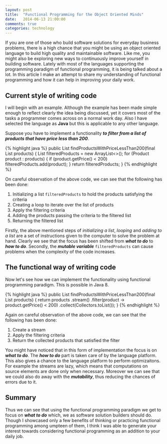```yaml
---
layout: post
title:  "Functional Programming for the Object Oriented Minds"
date:   2014-06-13 21:00:00
comments: true
categories: technology
---
```


If you are one of those who build software solutions for everyday business problems, there is a high chance that you
might be using an object oriented language to build high quality and maintainable software. Like me, you might also be
exploring new ways to continuously improve yourself in building software. Lately with most of the languages supporting 
the programming paradigm of functional programming, it is being talked about a lot. In this article I make an attempt 
to share my understanding of functional programming and how it can help in improving your daily work.

## Current style of writing code

I will begin with an example. Although the example has been made simple enough to reflect clearly the idea being 
discussed, yet it covers most of the tasks a programmer comes across on a normal work day. Also I have selected the 
language as __Java__ but this is applicable to any other language.

Suppose you have to implement a functionality ___to filter from a list of products that have price less than 200___. 
 
{% highlight java %}
public List<Product> findProductsWithPriceLessThan200(final List<Product> products) {
  List<Product> filteredProducts = new ArrayList<>();
  for (Product product : products) {
    if (product.getPrice() < 200) filteredProducts.add(product);
  }
  return filteredProducts;
}
{% endhighlight %}

On careful observation of the above code, we can see that the following has been done:

1. Initializing a list `filteredProducts` to hold the products satisfying the criteria
2. Creating a loop to iterate over the list of products
3. Apply the filtering criteria
4. Adding the products passing the criteria to the filtered list
5. Returning the filtered list

Firstly, the above mentioned steps of _initializing a list_, _looping_ and _adding to a list_ are a set of instructions 
given to the computer to solve the problem at hand. Clearly we see that the focus has been shifted from 
___what to do___ to ___how to do___. Secondly, the ___mutable variable___ `filteredProducts` can cause problems when 
the complexity of the code increases. 

## The functional way of writing code

Now let's see how we can implement the functionality using functional programming paradigm. This is possible in Java 8.

{% highlight java %}
public List<Product> findProductsWithPriceLessThan200(final List<Product> products) {
  return products
          .stream()
            .filter(product -> product.getPrice() < 200)
            .collect(Collectors.toList());
}
{% endhighlight %}

Again on careful observation of the above code, we can see that the following has been done:

1. Create a stream
2. Apply the filtering criteria
3. Return the collected products that satisfied the filter

You might have noticed that in this form of implementation the focus is on ___what to do___. The ___how to do___ part 
is taken care of by the language platform. This also gives a chance to the language platform to perform optimizaitons. 
For example the streams are lazy, which means that computations on source elements are done only when necessary. 
Moreover we can see that we could also do away with the ___mutability___, thus reducing the chances of errors due to it.

## Summary
Thus we can see that using the functional programming paradigm we get to focus on ___what to do___ which, we as 
software solution builders should do. Though I showcased only a few benefits of thinking or practicing functional 
programming among umpteen of them, I think I was able to generate your interest towards considering functional 
programming as an addition to your daily job.